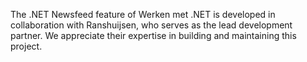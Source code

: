 The .NET Newsfeed feature of Werken met .NET is developed in collaboration with Ranshuijsen, who serves as the lead development partner. We appreciate their expertise in building and maintaining this project.
